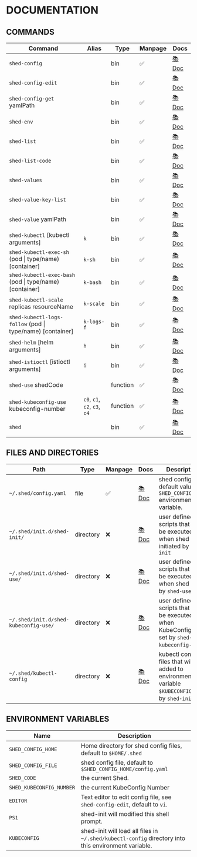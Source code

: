 # DOCUMENTATION

## COMMANDS

| Command                                                   | Alias                        | Type     | Manpage | Docs                                  |
| --------------------------------------------------------- | ---------------------------- | -------- | ------- | ------------------------------------- |
| `shed-config`                                             |                              | bin      | ✅      | [📚 Doc](shed-config.md)              |
| `shed-config-edit`                                        |                              | bin      | ✅      | [📚 Doc](shed-config-edit.md)         |
| `shed-config-get` yamlPath                                |                              | bin      | ✅      | [📚 Doc](shed-config-get.md)          |
| `shed-env`                                                |                              | bin      | ✅      | [📚 Doc](shed-env.md)                 |
| `shed-list`                                               |                              | bin      | ✅      | [📚 Doc](shed-list.md)                |
| `shed-list-code`                                          |                              | bin      | ✅      | [📚 Doc](shed-list-code.md)           |
| `shed-values`                                             |                              | bin      | ✅      | [📚 Doc](shed-values.md)              |
| `shed-value-key-list`                                     |                              | bin      | ✅      | [📚 Doc](shed-value-key-list.md)      |
| `shed-value` yamlPath                                     |                              | bin      | ✅      | [📚 Doc](shed-value.md)               |
| `shed-kubectl` [kubectl arguments]                        | `k`                          | bin      | ✅      | [📚 Doc](shed-kubectl.md)             |
| `shed-kubectl-exec-sh` (pod \| type/name) [container]     | `k-sh`                       | bin      | ✅      | [📚 Doc](shed-kubectl-exec-sh.md)     |
| `shed-kubectl-exec-bash` (pod \| type/name) [container]   | `k-bash`                     | bin      | ✅      | [📚 Doc](shed-kubectl-exec-bash.md)   |
| `shed-kubectl-scale` replicas resourceName                | `k-scale`                    | bin      | ✅      | [📚 Doc](shed-kubectl-scale.md)       |
| `shed-kubectl-logs-follow` (pod \| type/name) [container] | `k-logs-f`                   | bin      | ✅      | [📚 Doc](shed-kubectl-logs-follow.md) |
| `shed-helm` [helm arguments]                              | `h`                          | bin      | ✅      | [📚 Doc](shed-helm.md)                |
| `shed-istioctl` [istioctl arguments]                      | `i`                          | bin      | ✅      | [📚 Doc](shed-istioctl.md)            |
| `shed-use` shedCode                                       |                              | function | ✅      | [📚 Doc](shed-use.md)                 |
| `shed-kubeconfig-use` kubeconfig-number                   | `c0`, `c1`, `c2`, `c3`, `c4` | function | ✅      | [📚 Doc](shed-kubeconfig-use.md)      |
| `shed`                                                    |                              | bin      | ✅      | [📚 Doc](shed.md)                     |

## FILES AND DIRECTORIES

| Path                                  | Type      | Manpage | Docs                                              | Description                                                                                      |
| ------------------------------------- | --------- | ------- | ------------------------------------------------- | ------------------------------------------------------------------------------------------------ |
| `~/.shed/config.yaml`                 | file      | ✅      | [📚 Doc](file-shed-config.yaml.md)                | shed config file, default value of `SHED_CONFIG_FILE` environment variable.                      |
| `~/.shed/init.d/shed-init/`           | directory | ❌      | [📚 Doc](directory-init.d-shed-init.md)           | user defined scripts that will be executed when shed is initiated by `shed-init`                 |
| `~/.shed/init.d/shed-use/`            | directory | ❌      | [📚 Doc](directory-init.d-shed-use.md)            | user defined scripts that will be executed when shed is set by `shed-use`.                       |
| `~/.shed/init.d/shed-kubeconfig-use/` | directory | ❌      | [📚 Doc](directory-init.d-shed-kubeconfig-use.md) | user defined scripts that will be executed when KubeConfig is set by `shed-kubeconfig-use`.      |
| `~/.shed/kubectl-config`              | directory | ❌      | [📚 Doc](directory-kubectl-config.md)             | kubectl config files that will be added to environment variable `$KUBECONFIG` on by `shed-init`. |

## ENVIRONMENT VARIABLES

| Name                     | Description                                                                                         |
| ------------------------ | --------------------------------------------------------------------------------------------------- |
| `SHED_CONFIG_HOME`       | Home directory for shed config files, default to `$HOME/.shed`                                      |
| `SHED_CONFIG_FILE`       | shed config file, default to `$SHED_CONFIG_HOME/config.yaml`                                        |
| `SHED_CODE`              | the current Shed.                                                                                   |
| `SHED_KUBECONFIG_NUMBER` | the current KubeConfig Number                                                                       |
| `EDITOR`                 | Text editor to edit config file, see `shed-config-edit`, default to `vi`.                           |
| `PS1`                    | shed-init will modified this shell prompt.                                                          |
| `KUBECONFIG`             | shed-init will load all files in `~/.shed/kubectl-config` directory into this environment variable. |
